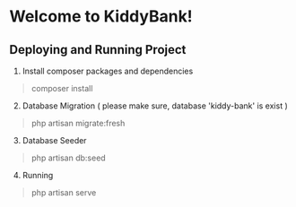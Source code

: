 # Welcome to KiddyBank!

## Deploying and Running Project

1. Install composer packages and dependencies
> composer install
2. Database Migration ( please make sure, database 'kiddy-bank' is exist )
> php artisan migrate:fresh
3. Database Seeder
>php artisan db:seed
4. Running
>php artisan serve